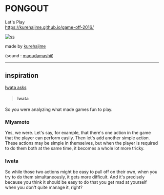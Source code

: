 # PONGOUT

Let's Play  
https://kurehajime.github.io/game-off-2016/


[![ss](https://raw.githubusercontent.com/kurehajime/game-off-2016/master/assets/ss.png)](https://kurehajime.github.io/game-off-2016/)


made by [kurehajime](https://github.com/kurehajime)

(sound : [maoudamashii](http://maoudamashii.jokersounds.com/))


---

## inspiration

[Iwata asks](http://iwataasks.nintendo.com/interviews/#/wii/nsmb/0/0)

>#### Iwata  
So you were analyzing what made games fun to play. 
>
### Miyamoto  
Yes, we were. Let's say, for example, that there's one action in the game that the player can perform easily. Then let's add another simple action. These actions may be simple in themselves, but when the player is required to do them both at the same time, it becomes a whole lot more tricky.
>
### Iwata  
 So while those two actions might be easy to pull off on their own, when you try to do them simultaneously, it gets more difficult. And it's precisely because you think it should be easy to do that you get mad at yourself when you don't quite manage it, right?

